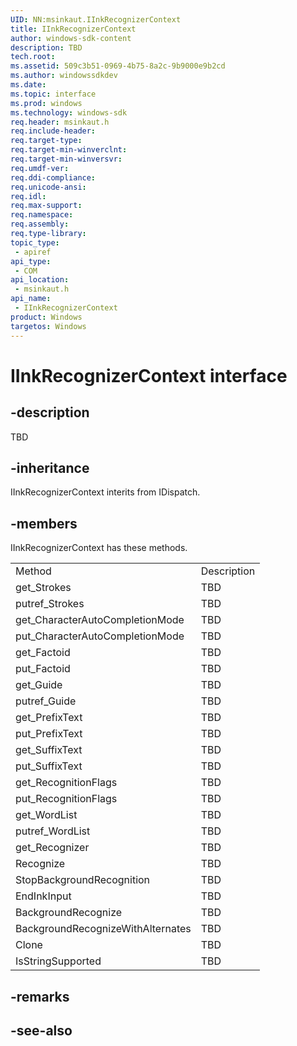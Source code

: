 ```yaml
---
UID: NN:msinkaut.IInkRecognizerContext
title: IInkRecognizerContext
author: windows-sdk-content
description: TBD
tech.root:
ms.assetid: 509c3b51-0969-4b75-8a2c-9b9000e9b2cd
ms.author: windowssdkdev
ms.date: 
ms.topic: interface
ms.prod: windows
ms.technology: windows-sdk
req.header: msinkaut.h
req.include-header:
req.target-type:
req.target-min-winverclnt:
req.target-min-winversvr:
req.umdf-ver:
req.ddi-compliance:
req.unicode-ansi:
req.idl:
req.max-support:
req.namespace:
req.assembly:
req.type-library: 
topic_type: 
 - apiref
api_type: 
 - COM
api_location: 
 - msinkaut.h
api_name: 
 - IInkRecognizerContext
product: Windows
targetos: Windows
---
```


# IInkRecognizerContext interface

## -description

TBD


## -inheritance
IInkRecognizerContext interits from IDispatch. 
## -members

<p>IInkRecognizerContext has these methods.</p>
<table>
	<tr>
		<td>Method</td>
		<td>Description</td>
	</tr>
	<tr>
		<td>get_Strokes</td>
		<td>TBD</td>
	</tr>
	<tr>
		<td>putref_Strokes</td>
		<td>TBD</td>
	</tr>
	<tr>
		<td>get_CharacterAutoCompletionMode</td>
		<td>TBD</td>
	</tr>
	<tr>
		<td>put_CharacterAutoCompletionMode</td>
		<td>TBD</td>
	</tr>
	<tr>
		<td>get_Factoid</td>
		<td>TBD</td>
	</tr>
	<tr>
		<td>put_Factoid</td>
		<td>TBD</td>
	</tr>
	<tr>
		<td>get_Guide</td>
		<td>TBD</td>
	</tr>
	<tr>
		<td>putref_Guide</td>
		<td>TBD</td>
	</tr>
	<tr>
		<td>get_PrefixText</td>
		<td>TBD</td>
	</tr>
	<tr>
		<td>put_PrefixText</td>
		<td>TBD</td>
	</tr>
	<tr>
		<td>get_SuffixText</td>
		<td>TBD</td>
	</tr>
	<tr>
		<td>put_SuffixText</td>
		<td>TBD</td>
	</tr>
	<tr>
		<td>get_RecognitionFlags</td>
		<td>TBD</td>
	</tr>
	<tr>
		<td>put_RecognitionFlags</td>
		<td>TBD</td>
	</tr>
	<tr>
		<td>get_WordList</td>
		<td>TBD</td>
	</tr>
	<tr>
		<td>putref_WordList</td>
		<td>TBD</td>
	</tr>
	<tr>
		<td>get_Recognizer</td>
		<td>TBD</td>
	</tr>
	<tr>
		<td>Recognize</td>
		<td>TBD</td>
	</tr>
	<tr>
		<td>StopBackgroundRecognition</td>
		<td>TBD</td>
	</tr>
	<tr>
		<td>EndInkInput</td>
		<td>TBD</td>
	</tr>
	<tr>
		<td>BackgroundRecognize</td>
		<td>TBD</td>
	</tr>
	<tr>
		<td>BackgroundRecognizeWithAlternates</td>
		<td>TBD</td>
	</tr>
	<tr>
		<td>Clone</td>
		<td>TBD</td>
	</tr>
	<tr>
		<td>IsStringSupported</td>
		<td>TBD</td>
	</tr>
</table>

## -remarks

## -see-also